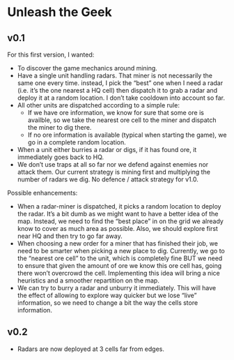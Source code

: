 # Unleash the Geek

## v0.1

For this first version, I wanted:

- To discover the game mechanics around mining.
- Have a single unit handling radars. That miner is not necessarily the same one every time.
  instead, I pick the “best” one when I need a radar (i.e. it’s the one nearest a HQ cell) then
  dispatch it to grab a radar and deploy it at a random location. I don’t take cooldown into account
  so far.
- All other units are dispatched according to a simple rule:
  - If we have ore information, we know for sure that some ore is availble, so we take the nearest
    ore cell to the miner and dispatch the miner to dig there.
  - If no ore information is available (typical when starting the game), we go in a complete random
    location.
- When a unit either burries a radar or digs, if it has found ore, it immediately goes back to HQ.
- We don’t use traps at all so far nor we defend against enemies nor attack them. Our current
  strategy is mining first and multiplying the number of radars we dig. No defence / attack
  strategy for v1.0.

Possible enhancements:

- When a radar-miner is dispatched, it picks a random location to deploy the radar. It’s a bit dumb
  as we might want to have a better idea of the map. Instead, we need to find the “best place” in
  on the grid we already know to cover as much area as possible. Also, we should explore first near
  HQ and then try to go far away.
- When choosing a new order for a miner that has finished their job, we need to be smarter when
  picking a new place to dig. Currently, we go to the “nearest ore cell” to the unit, which is
  completely fine BUT we need to ensure that given the amount of ore we know this ore cell has,
  going there won’t overcrowd the cell. Implementing this idea will bring a nice heuristics and a
  smoother repartition on the map.
- We can try to burry a radar and unburry it immediately. This will have the effect of allowing to
  explore way quicker but we lose “live” information, so we need to change a bit the way the cells
  store information.

## v0.2

- Radars are now deployed at 3 cells far from edges.
